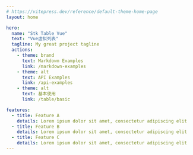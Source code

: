 ```yaml
---
# https://vitepress.dev/reference/default-theme-home-page
layout: home

hero:
  name: "Stk Table Vue"
  text: "Vue虚拟列表"
  tagline: My great project tagline
  actions:
    - theme: brand
      text: Markdown Examples
      link: /markdown-examples
    - theme: alt
      text: API Examples
      link: /api-examples
    - theme: alt
      text: 基本使用
      link: /table/basic

features:
  - title: Feature A
    details: Lorem ipsum dolor sit amet, consectetur adipiscing elit
  - title: Feature B
    details: Lorem ipsum dolor sit amet, consectetur adipiscing elit
  - title: Feature C
    details: Lorem ipsum dolor sit amet, consectetur adipiscing elit
---
```



